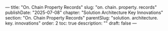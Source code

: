 — title: "On. Chain Property Records"
slug: "on. chain. property. records" publishDate: "2025-07-08"
chapter: "Solution Architecture Key Innovations" section: "On. Chain Property Records"
parentSlug: "solution. architecture. key. innovations" order: 2
toc: true description: ""
draft: false
—

